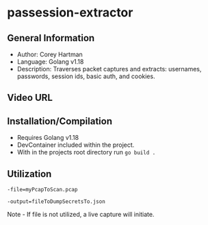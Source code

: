 # passession-extractor

## General Information
- Author: Corey Hartman
- Language: Golang v1.18
- Description: Traverses packet captures and extracts: usernames, passwords, session ids, basic auth, and cookies.

## Video URL

## Installation/Compilation
- Requires Golang v1.18
- DevContainer included within the project.
- With in the projects root directory run ```go build .```

## Utilization
```-file=myPcapToScan.pcap``` 

```-output=fileToDumpSecretsTo.json```

Note - If file is not utilized, a live capture will initiate.

